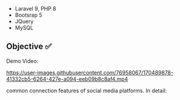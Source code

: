 
-   Laravel 9, PHP 8
-   Bootsrap 5
-   JQuery
-   MySQL



## Objective ✅

Demo Video:

https://user-images.githubusercontent.com/76958067/170489878-41332cb5-6264-427e-a094-eeb09b8c8af4.mp4

common connection features of social media platforms. In detail:

